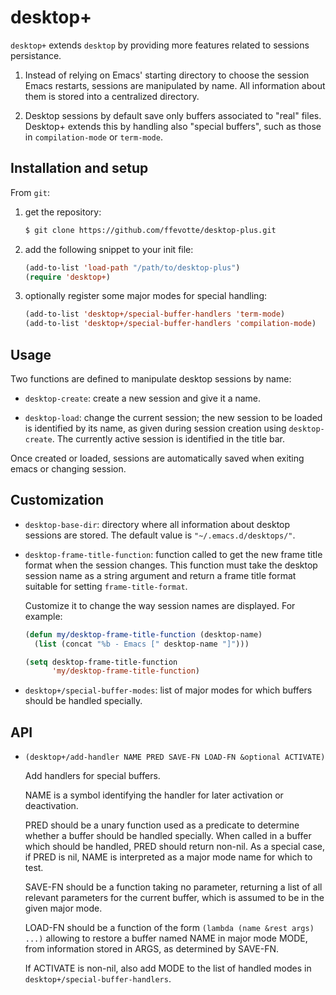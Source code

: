 # desktop+

`desktop+` extends `desktop` by providing more features related to sessions persistance.


1. Instead of relying on Emacs' starting directory to choose the session Emacs restarts, sessions are manipulated by name. All information about them is stored into a centralized directory.

2. Desktop sessions by default save only buffers associated to "real" files. Desktop+ extends this by handling also "special buffers", such as those in `compilation-mode` or `term-mode`.



## Installation and setup

From `git`:

1. get the repository:

   ```sh
   $ git clone https://github.com/ffevotte/desktop-plus.git
   ```

2. add the following snippet to your init file:

   ```lisp
   (add-to-list 'load-path "/path/to/desktop-plus")
   (require 'desktop+)
   ```

3. optionally register some major modes for special handling:

    ```lisp
    (add-to-list 'desktop+/special-buffer-handlers 'term-mode)
    (add-to-list 'desktop+/special-buffer-handlers 'compilation-mode)
    ```

## Usage

Two functions are defined to manipulate desktop sessions by name:

- `desktop-create`: create a new session and give it a name.

- `desktop-load`: change the current session; the new session to be loaded is identified by its name, as given during session creation using `desktop-create`. The currently active session is identified in the title bar.

Once created or loaded, sessions are automatically saved when exiting emacs or changing session.


## Customization

- `desktop-base-dir`: directory where all information about desktop sessions are stored. The default value is `"~/.emacs.d/desktops/"`.

- `desktop-frame-title-function`: function called to get the new frame title format when the session changes. This function must take the desktop session name as a string argument and return a frame title format suitable for setting `frame-title-format`.

  Customize it to change the way session names are displayed. For example:

    ```lisp
    (defun my/desktop-frame-title-function (desktop-name)
      (list (concat "%b - Emacs [" desktop-name "]")))

    (setq desktop-frame-title-function
          'my/desktop-frame-title-function)
    ```

- `desktop+/special-buffer-modes`: list of major modes for which buffers should be handled specially.


## API

- `(desktop+/add-handler NAME PRED SAVE-FN LOAD-FN &optional ACTIVATE)`

    Add handlers for special buffers.

    NAME is a symbol identifying the handler for later activation or deactivation.

    PRED should be a unary function used as a predicate to determine whether a buffer should be handled specially. When called in a buffer which should be handled, PRED should return non-nil.  As a special case, if PRED is nil, NAME is interpreted as a major mode name for which to test.

    SAVE-FN should be a function taking no parameter, returning a list of all relevant parameters for the current buffer, which is assumed to be in the given major mode.

    LOAD-FN should be a function of the form `(lambda (name &rest args) ...)` allowing to restore a buffer named NAME in major mode MODE, from information stored in ARGS, as determined by SAVE-FN.

    If ACTIVATE is non-nil, also add MODE to the list of handled modes in `desktop+/special-buffer-handlers`.
